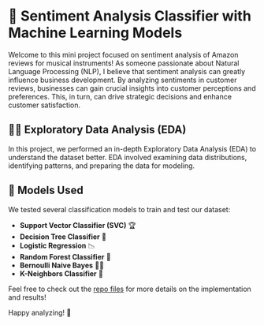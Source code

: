 # 🎵 Sentiment Analysis Classifier with Machine Learning Models

Welcome to this mini project focused on sentiment analysis of Amazon reviews for musical instruments! As someone passionate about Natural Language Processing (NLP), I believe that sentiment analysis can greatly influence business development. By analyzing sentiments in customer reviews, businesses can gain crucial insights into customer perceptions and preferences. This, in turn, can drive strategic decisions and enhance customer satisfaction.

## 🕵️‍♂️ Exploratory Data Analysis (EDA)

In this project, we performed an in-depth Exploratory Data Analysis (EDA) to understand the dataset better. EDA involved examining data distributions, identifying patterns, and preparing the data for modeling.

## 🧩 Models Used

We tested several classification models to train and test our dataset:

- **Support Vector Classifier (SVC)** 🏆
- **Decision Tree Classifier** 🌳
- **Logistic Regression** 📉
- **Random Forest Classifier** 🌲
- **Bernoulli Naive Bayes** 🧑‍🔬
- **K-Neighbors Classifier** 🤝

Feel free to check out the [repo files](https://github.com/git-shashank-hp/Sentiment-Analisys/tree/main) for more details on the implementation and results!

Happy analyzing! 🚀

